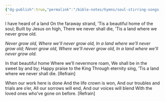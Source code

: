```yaml
---
{"dg-publish":true,"permalink":"/bible-notes/hymns/soul-stirring-songs-and-hymns/where-we-ll-never-grow-old/","title":"Where We'll Never Grow Old"}
---
```



I have heard of a land
On the faraway strand,
’Tis a beautiful home of the soul;
Built by Jesus on high,
There we never shall die,
’Tis a land where we never grow old.

*Never grow old,
Where we'll never grow old,
In a land where we’ll never grow old;
Never grow old,
Where we'll never grow old,
In a land where we’ll never grow old.*

In that beautiful home
Where we’ll nevermore roam,
We shall be in the sweet by and by;
Happy praise to the King
Through eternity sing,
’Tis a land where we never shall die. [Refrain]

When our work here is done
And the life crown is won,
And our troubles and trials are o’er,
All our sorrows will end,
And our voices will blend
With the loved ones who’ve gone on before. [Refrain]